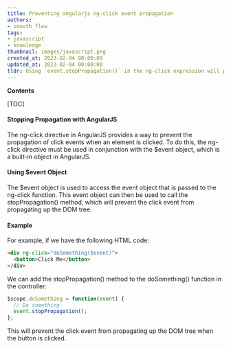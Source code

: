 ```yaml
---
title: Preventing angularjs ng-click event propagation
authors:
- smooth_flow
tags:
- javascript
- knowledge
thumbnail: images/javascript.png
created_at: 2023-02-04 00:00:00
updated_at: 2023-02-04 00:00:00
tldr: Using `event.stopPropagation()` in the ng-click expression will prevent the event from bubbling up the DOM tree.
---
```


**Contents**

[TOC]

#### Stopping Propagation with AngularJS

The ng-click directive in AngularJS provides a way to prevent the propagation of click events when an element is clicked. To do this, the ng-click directive must be used in conjunction with the $event object, which is a built-in object in AngularJS. 

#### Using $event Object

The $event object is used to access the event object that is passed to the ng-click function. This event object can then be used to call the stopPropagation() method, which will prevent the click event from propagating up the DOM tree.

#### Example

For example, if we have the following HTML code:

```html
<div ng-click="doSomething($event)">
  <button>Click Me</button>
</div>
```

We can add the stopPropagation() method to the doSomething() function in the controller:

```javascript
$scope.doSomething = function(event) {
  // Do something
  event.stopPropagation();
};
```

This will prevent the click event from propagating up the DOM tree when the button is clicked.
